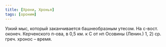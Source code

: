 ```yaml
---
title: [Хрони, Хронья]
tags: [ороним]
---
```


Узкий мыс, который заканчивается башнеобразным утесом. На с-вост. оконеч.
Керченского п-ова, в 0,5 км. к С от нп Осовины (Ленин.) 1, 2) ср. греч. хронос –
время.
